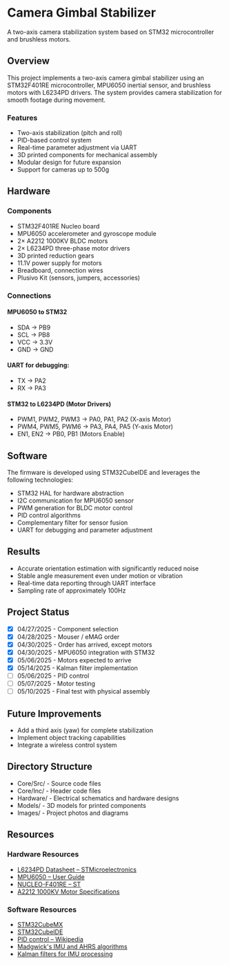 # Camera Gimbal Stabilizer

A two-axis camera stabilization system based on STM32 microcontroller and brushless motors.

## Overview

This project implements a two-axis camera gimbal stabilizer using an STM32F401RE microcontroller, MPU6050 inertial sensor, and brushless motors with L6234PD drivers. The system provides camera stabilization for smooth footage during movement.

### Features

- Two-axis stabilization (pitch and roll)
- PID-based control system
- Real-time parameter adjustment via UART
- 3D printed components for mechanical assembly
- Modular design for future expansion
- Support for cameras up to 500g

## Hardware

### Components

- STM32F401RE Nucleo board
- MPU6050 accelerometer and gyroscope module
- 2× A2212 1000KV BLDC motors
- 2× L6234PD three-phase motor drivers
- 3D printed reduction gears
- 11.1V power supply for motors
- Breadboard, connection wires
- Plusivo Kit (sensors, jumpers, accessories)

### Connections

#### MPU6050 to STM32
- SDA → PB9
- SCL → PB8
- VCC → 3.3V
- GND → GND

#### UART for debugging:
- TX → PA2
- RX → PA3

#### STM32 to L6234PD (Motor Drivers)
- PWM1, PWM2, PWM3 → PA0, PA1, PA2 (X-axis Motor)
- PWM4, PWM5, PWM6 → PA3, PA4, PA5 (Y-axis Motor)
- EN1, EN2 → PB0, PB1 (Motors Enable)

## Software

The firmware is developed using STM32CubeIDE and leverages the following technologies:

- STM32 HAL for hardware abstraction
- I2C communication for MPU6050 sensor
- PWM generation for BLDC motor control
- PID control algorithms
- Complementary filter for sensor fusion
- UART for debugging and parameter adjustment

## Results

- Accurate orientation estimation with significantly reduced noise
- Stable angle measurement even under motion or vibration
- Real-time data reporting through UART interface
- Sampling rate of approximately 100Hz

## Project Status

- [x] 04/27/2025 - Component selection
- [x] 04/28/2025 - Mouser / eMAG order
- [x] 04/30/2025 - Order has arrived, except motors
- [x] 04/30/2025 - MPU6050 integration with STM32
- [x] 05/06/2025 - Motors expected to arrive
- [x] 05/14/2025 - Kalman filter implementation
- [ ] 05/06/2025 - PID control
- [ ] 05/07/2025 - Motor testing
- [ ] 05/10/2025 - Final test with physical assembly

## Future Improvements

- Add a third axis (yaw) for complete stabilization
- Implement object tracking capabilities
- Integrate a wireless control system

## Directory Structure

- Core/Src/ - Source code files
- Core/Inc/ - Header code files
- Hardware/ - Electrical schematics and hardware designs
- Models/ - 3D models for printed components
- Images/ - Project photos and diagrams

## Resources

### Hardware Resources
- [L6234PD Datasheet – STMicroelectronics](https://www.st.com/resource/en/datasheet/l6234.pdf)
- [MPU6050 – User Guide](https://www.invensense.com/products/motion-tracking/6-axis/mpu-6050/)
- [NUCLEO-F401RE – ST](https://www.st.com/en/evaluation-tools/nucleo-f401re.html)
- [A2212 1000KV Motor Specifications](https://www.emag.ro/motor-electric-brushless-outrunner-a2212-1400-kv-d28xl25mm-pentru-aeromodele-navomodele-si-drone-p2-0031-1400/pd/DNXV3LMBM/)

### Software Resources
- [STM32CubeMX](https://www.st.com/en/development-tools/stm32cubemx.html)
- [STM32CubeIDE](https://www.st.com/en/development-tools/stm32cubeide.html)
- [PID control – Wikipedia](https://en.wikipedia.org/wiki/PID_controller)
- [Madgwick's IMU and AHRS algorithms](https://x-io.co.uk/open-source-imu-and-ahrs-algorithms/)
- [Kalman filters for IMU processing](https://github.com/TKJElectronics/KalmanFilter)